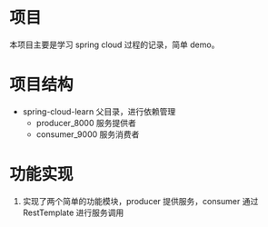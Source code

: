 # 项目
本项目主要是学习 spring cloud 过程的记录，简单 demo。

# 项目结构
 - spring-cloud-learn 父目录，进行依赖管理
    - producer_8000 服务提供者
    - consumer_9000 服务消费者
    
# 功能实现
1. 实现了两个简单的功能模块，producer 提供服务，consumer 通过 RestTemplate 进行服务调用